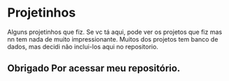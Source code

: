 # Projetinhos
Alguns projetinhos que fiz.
Se vc tá aqui, pode ver os projetos que fiz mas nn tem nada de muito impressionante.
Muitos dos projetos tem banco de dados, mas decidi não inclui-los aqui no repositorio.
## Obrigado Por acessar meu repositório.